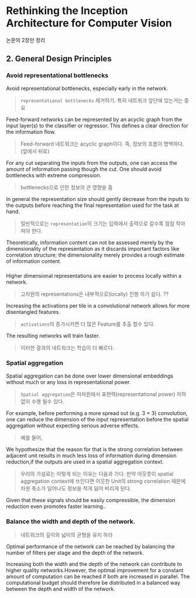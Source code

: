 # Rethinking the Inception Architecture for Computer Vision

논문의 2장만 정리 

## 2. General Design Principles

### Avoid representational bottlenecks

Avoid representational bottlenecks, especially early in the network. 
> `representational bottlenecks` 제거하기. 특히 네트워크 앞단에 있는거는 중요 

Feed-forward networks can be represented by an acyclic graph from the input layer(s) to the classifier or regressor. This defines a clear direction for the information flow. 
> Feed-forward 네트워크는 acyclic graph이다. 즉, 정보의 흐름이 명백하다. (앞에서 뒤로)

For any cut separating the inputs from the outputs, one can access the amount of information passing though the cut. One should avoid bottlenecks with extreme compression. 
> bottlenecks으로 인한 정보의 큰 영향을 줌

In general the representation size should gently decrease from the inputs to the outputs before reaching the final representation used for the task at hand. 
> 일반적으로는 `representation`의 크기는 입력에서 출력으로 갈수록 점점 작아 져야 한다. 

Theoretically, information content can not be assessed merely by the dimensionality of the representation as it discards important factors like correlation structure; the dimensionality merely provides a rough estimate of information content.

### 

Higher dimensional representations are easier to process locally within a network. 
> 고차원의 representations은 내부적으로(locally) 진행 하기 쉽다. ??

Increasing the activations per tile in a convolutional network allows for more disentangled features. 
> `activations`의 증가시키면 더 많은 Feature를 추출 할수 있다. 

The resulting networks will train faster.
> 이러한 결과의 네트워크는 학습이 더 빠르다. 

### Spatial aggregation

Spatial aggregation can be done over lower dimensional embeddings without much or any loss in representational power. 
> `Spatial aggregation`은 저차원에서 표현력(representational power) 저하 없이 수행 될수 있다. 

For example, before performing a more spread out (e.g. 3 × 3) convolution, one can reduce the dimension of the input representation before the spatial aggregation without expecting serious adverse effects. 
> 예를 들어, 


We hypothesize that the reason for that is the strong correlation between adjacent unit results in much less loss of information during dimension reduction,if the outputs are used in a spatial aggregation context. 
> 우리의 가설로는 이렇게 되는 이유는 다음과 가다. 만약 아웃풋이 spatial aggregation context에 쓰인다면 이웃한 Unit의 strong correlation 때문에 차원 축소가 일어나도 정보을 적게 잃어 버리게 된다. 

Given that these signals should be easily compressible, the dimension reduction even promotes faster learning..

### Balance the width and depth of the network. 
> 네트워크의 깊이와 넓이의 균형을 유지 하라 

Optimal performance of the network can be reached by balancing the number of filters per stage and the depth of the network. 
> 

Increasing both the width and the depth of the network can contribute to higher quality networks.However, the optimal improvement for a constant amount of computation can be reached if both are increased in parallel. 
The computational budget should therefore be distributed in a balanced way between the depth and width of the network.